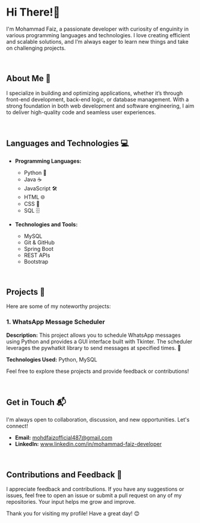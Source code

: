 # Hi There!👋
I'm Mohammad Faiz, a passionate developer with curiosity of enguinity in various programming languages and technologies. I love creating efficient and scalable solutions, and I’m always eager to learn new things and take on challenging projects.

<br>

## About Me 🌟

I specialize in building and optimizing applications, whether it’s through front-end development, back-end logic, or database management. With a strong foundation in both web development and software engineering, I aim to deliver high-quality code and seamless user experiences.

<br>

## Languages and Technologies 💻

- **Programming Languages:**
  - Python 🐍
  - Java ☕
  - JavaScript 🛠️
  - HTML 🌐
  - CSS 🎨
  - SQL 🗄️

- **Technologies and Tools:**
  - MySQL
  - Git & GitHub
  - Spring Boot
  - REST APIs
  - Bootstrap

<br>

## Projects 🚀

Here are some of my noteworthy projects:

### 1. WhatsApp Message Scheduler
**Description:** This project allows you to schedule WhatsApp messages using Python and provides a GUI interface built with Tkinter. 
The scheduler leverages the pywhatkit library to send messages at specified times. 📱

**Technologies Used:** Python, MySQL

Feel free to explore these projects and provide feedback or contributions!

<br>

## Get in Touch 📬

I'm always open to collaboration, discussion, and new opportunities. Let's connect!

- **Email:** mohdfaizofficial487@gmail.com
- **LinkedIn:** www.linkedin.com/in/mohammad-faiz-developer

<br>

## Contributions and Feedback 🙌

I appreciate feedback and contributions. If you have any suggestions or issues, feel free to open an issue or submit a pull request on any of my repositories. Your input helps me grow and improve.

Thank you for visiting my profile! Have a great day! 😊

